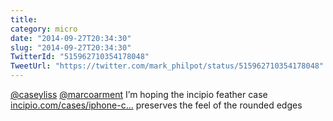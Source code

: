 ```yaml
---
title: 
category: micro
date: "2014-09-27T20:34:30"
slug: "2014-09-27T20:34:30"
TwitterId: "515962710354178048"
TweetUrl: "https://twitter.com/mark_philpot/status/515962710354178048"
---
```


[@caseyliss](https://twitter.com/caseyliss)
[@marcoarment](https://twitter.com/marcoarment) I’m hoping the incipio feather
case
[incipio.com/cases/iphone-c…](http://www.incipio.com/cases/iphone-cases/iphone-6-cases/feather-ultra-thin-snap-on-case-iphone-6.html)
preserves the feel of the rounded edges
